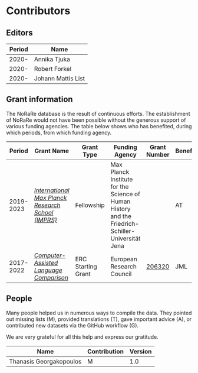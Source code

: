 # Contributors

## Editors

Period | Name
--- | ---
2020- | Annika Tjuka
2020- | Robert Forkel
2020- | Johann Mattis List


## Grant information

The NoRaRe database is the result of continuous efforts. The establishment of NoRaRe would not have been possible without the generous support of various funding agencies. The table below shows who has benefited, during which periods, from which funding agency.

Period    | Grant Name                                                     | Grant Type                                        | Funding Agency                                        | Grant Number | Beneficiaries
---       | ---                                                            | ---                                               | ---                                                   | --- | ---
2019-2023 | [*International Max Planck Research School (IMPRS)*](https://www.shh.mpg.de/1148263/imprs-shh)      | Fellowship                              | Max Planck Institute for the Science of Human History and the Friedrich-Schiller-Universität Jena                               |     | AT
2017-2022 | [*Computer-Assisted Language Comparison*](http://calc.digling.org)      | ERC Starting Grant                              | European Research Council                               | [206320](https://cordis.europa.eu/project/rcn/206320/factsheet/en)    | JML



## People

Many people helped us in numerous ways to compile the data. They pointed out missing lists (M), provided translations (T), gave important advice (A), or contributed new datasets via the GitHub workflow (G). 

We are very grateful for all this help and express our gratitude.

Name | Contribution | Version |
--- | --- | --- |
Thanasis Georgakopoulos | M | 1.0
